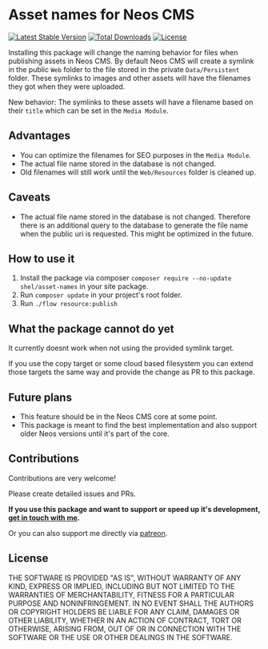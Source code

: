 # Asset names for Neos CMS     

[![Latest Stable Version](https://poser.pugx.org/shel/asset-names/v/stable)](https://packagist.org/packages/shel/asset-names)
[![Total Downloads](https://poser.pugx.org/shel/asset-names/downloads)](https://packagist.org/packages/shel/asset-names)
[![License](https://poser.pugx.org/shel/asset-names/license)](https://packagist.org/packages/shel/asset-names)

Installing this package will change the naming behavior for files when publishing assets in Neos CMS.
By default Neos CMS will create a symlink in the public `Web` folder to the file stored in the private `Data/Persistent`
folder. These symlinks to images and other assets will have the filenames they got when they were uploaded.

New behavior: The symlinks to these assets will have a filename based on their `title` which can be set in the `Media Module`. 

## Advantages

* You can optimize the filenames for SEO purposes in the `Media Module`.
* The actual file name stored in the database is not changed.
* Old filenames will still work until the `Web/Resources` folder is cleaned up.

## Caveats

* The actual file name stored in the database is not changed. Therefore there is an additional query to the database
to generate the file name when the public uri is requested. This might be optimized in the future.

## How to use it

1. Install the package via composer `composer require --no-update shel/asset-names` in your site package.
2. Run `composer update` in your project's root folder.
2. Run `./flow resource:publish`

## What the package cannot do yet

It currently doesnt work when not using the provided symlink target.
 
If you use the copy target or some cloud based filesystem you can extend those targets the same way and provide
the change as PR to this package.

## Future plans

* This feature should be in the Neos CMS core at some point. 
* This package is meant to find the best implementation and also support older Neos versions until it's part of the core.

## Contributions

Contributions are very welcome! 

Please create detailed issues and PRs.  

**If you use this package and want to support or speed up it's development, [get in touch with me](mailto:assetnames@helzle.it).**

Or you can also support me directly via [patreon](https://www.patreon.com/shelzle).                                  

## License

THE SOFTWARE IS PROVIDED "AS IS", WITHOUT WARRANTY OF ANY KIND, EXPRESS OR
IMPLIED, INCLUDING BUT NOT LIMITED TO THE WARRANTIES OF MERCHANTABILITY,
FITNESS FOR A PARTICULAR PURPOSE AND NONINFRINGEMENT. IN NO EVENT SHALL THE
AUTHORS OR COPYRIGHT HOLDERS BE LIABLE FOR ANY CLAIM, DAMAGES OR OTHER
LIABILITY, WHETHER IN AN ACTION OF CONTRACT, TORT OR OTHERWISE, ARISING FROM,
OUT OF OR IN CONNECTION WITH THE SOFTWARE OR THE USE OR OTHER DEALINGS IN
THE SOFTWARE.
